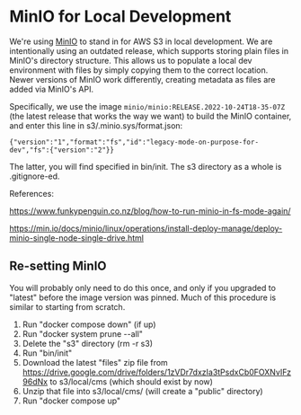 # MinIO for Local Development

We're using [MinIO](https://min.io/) to stand in for AWS S3 in local development. We are intentionally using an outdated release, which supports storing plain files in MinIO's directory structure. This allows us to populate a local dev environment with files by simply copying them to the correct location. Newer versions of MinIO work differently, creating metadata as files are added via MinIO's API.

Specifically, we use the image `minio/minio:RELEASE.2022-10-24T18-35-07Z` (the latest release that works the way we want) to build the MinIO container, and enter this line in s3/.minio.sys/format.json:

```
{"version":"1","format":"fs","id":"legacy-mode-on-purpose-for-dev","fs":{"version":"2"}} 
```

The latter, you will find specified in bin/init. The s3 directory as a whole is .gitignore-ed.

References:

 https://www.funkypenguin.co.nz/blog/how-to-run-minio-in-fs-mode-again/

 https://min.io/docs/minio/linux/operations/install-deploy-manage/deploy-minio-single-node-single-drive.html


## Re-setting MinIO

You will probably only need to do this once, and only if you upgraded to "latest" before the image version was pinned. Much of this procedure is similar to starting from scratch. 

1. Run "docker compose down" (if up)
2. Run "docker system prune --all" 
3. Delete the "s3" directory (rm -r s3) 
4. Run "bin/init"
5. Download the latest "files" zip file from https://drive.google.com/drive/folders/1zVDr7dxzIa3tPsdxCb0FOXNvIFz96dNx to s3/local/cms (which should exist by now)
6. Unzip that file into s3/local/cms/ (will create a "public" directory) 
7. Run "docker compose up" 

